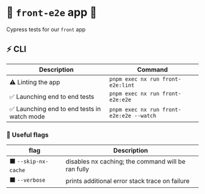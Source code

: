 # 🚀 `front-e2e` app 🚀

Cypress tests for our `front` app

## ⚡ CLI

|                 Description                           |           Command                                                     |
| ------------------------------------------------ | --------------------------------------------------------------------- |
| ⚠️ Linting the app |`pnpm exec nx run front-e2e:lint`|
| ✅ Launching end to end tests |`pnpm exec nx run front-e2e:e2e`|
| ✅ Launching end to end tests in watch mode |`pnpm exec nx run front-e2e:e2e --watch`|

### 🔶 Useful flags

| flag                                           | Description                                                               |
| ------------------------------------------------ | --------------------------------------------------------------------- |
| ⬛  `--skip-nx-cache`  | disables nx caching; the command will be ran fully |
| ⬛  `--verbose`  | prints additional error stack trace on failure
